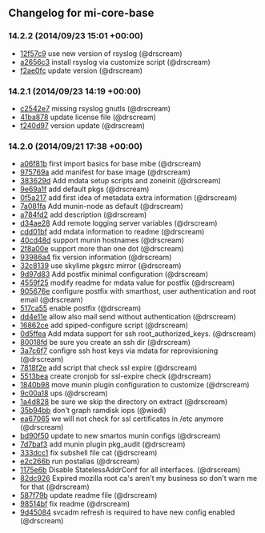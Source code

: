 ## Changelog for mi-core-base

### 14.2.2 (2014/09/23 15:01 +00:00)

- [12f57c9](https://github.com/skylime/mi-core-base/commit/12f57c99f7f823339e6481a382c177aa8e9ee8ac) use new version of rsyslog (@drscream)
- [a2656c3](https://github.com/skylime/mi-core-base/commit/a2656c388bfae19686bb999eddc6bef05328be8a) install rsyslog via customize script (@drscream)
- [f2ae0fc](https://github.com/skylime/mi-core-base/commit/f2ae0fcd725530ff92f76b1fe8c78d1fee40a16c) update version (@drscream)

### 14.2.1 (2014/09/23 14:19 +00:00)

- [c2542e7](https://github.com/skylime/mi-core-base/commit/c2542e793ec21ecf837d55308a43026157f2c95a) missing rsyslog gnutls (@drscream)
- [41ba878](https://github.com/skylime/mi-core-base/commit/41ba878a430f8f08d72be52c6443fb2e28dd321c) update license file (@drscream)
- [f240d97](https://github.com/skylime/mi-core-base/commit/f240d971f482eee4ee8a6fcdb4a447dee7daf384) version update (@drscream)

### 14.2.0 (2014/09/21 17:38 +00:00)

- [a06f81b](https://github.com/skylime/mi-core-base/commit/a06f81b71b28f681c71320539409a22d0845e021) first import basics for base mibe (@drscream)
- [975769a](https://github.com/skylime/mi-core-base/commit/975769a098549e7c918e0c03aa487db82a9ee2cc) add manifest for base image (@drscream)
- [383629d](https://github.com/skylime/mi-core-base/commit/383629d683f483563cf34be4211c03c86cc6a2a9) Add mdata setup scripts and zoneinit (@drscream)
- [9e69a1f](https://github.com/skylime/mi-core-base/commit/9e69a1f8c8d50a3676ccae87869ef0f08857d213) add default pkgs (@drscream)
- [0f5a217](https://github.com/skylime/mi-core-base/commit/0f5a217efbc965e86c15aa83ecc92a9dedeb2db9) add first idea of metadata extra information (@drscream)
- [7a081fa](https://github.com/skylime/mi-core-base/commit/7a081face1e6838e80a4d37cd169103901c8b249) Add munin-node as default (@drscream)
- [a784fd2](https://github.com/skylime/mi-core-base/commit/a784fd206623f36f8002f81334667ed9059bdf02) add description (@drscream)
- [d34ae28](https://github.com/skylime/mi-core-base/commit/d34ae282b288d531d24e71fd5496a5b183295e8f) Add remote logging server variables (@drscream)
- [cdd01bf](https://github.com/skylime/mi-core-base/commit/cdd01bfc667ec38b43c32168ee708ed3c05b0e5e) add mdata information to readme (@drscream)
- [40cd48d](https://github.com/skylime/mi-core-base/commit/40cd48d579efc2284d373c5a88581fea3990da6f) support munin hostnames (@drscream)
- [2f8a00e](https://github.com/skylime/mi-core-base/commit/2f8a00e164944e025e49f642f1e5b2dcd43b6fdd) support more than one dot (@drscream)
- [93986a4](https://github.com/skylime/mi-core-base/commit/93986a45f4fc5193cfb78379c3bbde70503fa2c8) fix version information (@drscream)
- [32c8139](https://github.com/skylime/mi-core-base/commit/32c8139e5288043873c67cca34126cc335d6d40a) use skylime pkgsrc mirror (@drscream)
- [9d97d83](https://github.com/skylime/mi-core-base/commit/9d97d83daa2b41d5373b4b86607f22c8239d5d61) Add postfix minimal configuration (@drscream)
- [4559f25](https://github.com/skylime/mi-core-base/commit/4559f255360225b49cd677251aae06268866a5be) modify readme for mdata value for postfix (@drscream)
- [905676e](https://github.com/skylime/mi-core-base/commit/905676e1789b456a471e7a998688d36c6d33e87f) configure postfix with smarthost, user authentication and root email (@drscream)
- [517ca55](https://github.com/skylime/mi-core-base/commit/517ca55075ad320988b0399fd387e29cdfa536f7) enable postfix (@drscream)
- [dd4e11e](https://github.com/skylime/mi-core-base/commit/dd4e11eee51f0f1b5998b218d2064cffaded8ea9) allow also mail send without authentication (@drscream)
- [16862ce](https://github.com/skylime/mi-core-base/commit/16862ce42c1c387618ced3c65396be20339d16f3) add spiped-configure script (@drscream)
- [0d5ffea](https://github.com/skylime/mi-core-base/commit/0d5ffea6c65e176581b75998ef62d7e3da21c71b) Add mdata support for ssh root_authorized_keys. (@drscream)
- [80018fd](https://github.com/skylime/mi-core-base/commit/80018fdf371b2e78ce3ef8c849c80b944046f847) be sure you create an ssh dir (@drscream)
- [3a7c6f7](https://github.com/skylime/mi-core-base/commit/3a7c6f700eadabade580d6654b30ac19c56e1a63) configre ssh host keys via mdata for reprovisioning (@drscream)
- [7818f2e](https://github.com/skylime/mi-core-base/commit/7818f2e3f4a2e90140677e83b4432f8ced85a054) add script that check ssl expire (@drscream)
- [5513bea](https://github.com/skylime/mi-core-base/commit/5513bea1325e643f6875b4b54e5f3fbbb42974b6) create cronjob for ssl-expire check (@drscream)
- [1840b98](https://github.com/skylime/mi-core-base/commit/1840b98d5b4b4d261f1627046a51447cf1ea4d60) move munin plugin configuration to customize (@drscream)
- [9c00a18](https://github.com/skylime/mi-core-base/commit/9c00a18bd70c6b8066b9608602f4dc4f2014eeb3) ups (@drscream)
- [1a4d828](https://github.com/skylime/mi-core-base/commit/1a4d82812485cf1da08ca5ff1da3f925da83061a) be sure we skip the directory on extract (@drscream)
- [35b94bb](https://github.com/skylime/mi-core-base/commit/35b94bb0077a92f932b05897bf9b8e8dc4890d7e) don't graph ramdisk iops (@wiedi)
- [ea67065](https://github.com/skylime/mi-core-base/commit/ea670656ff0e81a038c8a23fd1082788e62705d3) we will not check for ssl certificates in /etc anymore (@drscream)
- [bd90f50](https://github.com/skylime/mi-core-base/commit/bd90f50e23fbaddc029b69baa3e665d5a48319a3) update to new smartos munin configs (@drscream)
- [7d7baf3](https://github.com/skylime/mi-core-base/commit/7d7baf333e6a1e16d526efa3821395b8954a60d1) add munin plugin pkg_audit (@drscream)
- [333dcc1](https://github.com/skylime/mi-core-base/commit/333dcc165960eb3f359782519736db6f6f21b398) fix subshell file cat (@drscream)
- [e2c266b](https://github.com/skylime/mi-core-base/commit/e2c266b631c4979e7f056565239359087e707760) run postalias (@drscream)
- [1175e6b](https://github.com/skylime/mi-core-base/commit/1175e6b48b06bbdb10daa3c6f293ef74d6f3c717) Disable StatelessAddrConf for all interfaces. (@drscream)
- [82dc926](https://github.com/skylime/mi-core-base/commit/82dc926f68a11ca6d549090879c5d167f78e8606) Expired mozilla root ca's aren't my business so don't warn me for that (@drscream)
- [587f79b](https://github.com/skylime/mi-core-base/commit/587f79ba3194a06d4ad7480607a0ec5ad00b30d6) update readme file (@drscream)
- [98514bf](https://github.com/skylime/mi-core-base/commit/98514bf50b2594ee6f319b359feab57b5f4b76f6) fix readme (@drscream)
- [9d45084](https://github.com/skylime/mi-core-base/commit/9d45084cfb7deb5aa02593a33f254265f94553d1) svcadm refresh is required to have new config enabled (@drscream)
